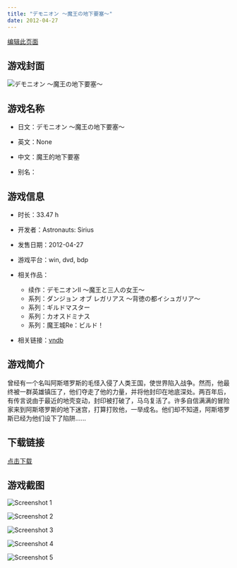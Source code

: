 ```yaml
---
title: "デモニオン ～魔王の地下要塞～"
date: 2012-04-27
---
```

[编辑此页面](https://github.com/ACG-3/ADV3-source/blob/main/source/_posts/%E3%83%87%E3%83%A2%E3%83%8B%E3%82%AA%E3%83%B3%20%EF%BD%9E%E9%AD%94%E7%8E%8B%E3%81%AE%E5%9C%B0%E4%B8%8B%E8%A6%81%E5%A1%9E%EF%BD%9E.md)

## 游戏封面

![デモニオン ～魔王の地下要塞～](https%3A//pan.timero.xyz/onedrive/img_lib_001/%E3%83%87%E3%83%A2%E3%83%8B%E3%82%AA%E3%83%B3%20%EF%BD%9E%E9%AD%94%E7%8E%8B%E3%81%AE%E5%9C%B0%E4%B8%8B%E8%A6%81%E5%A1%9E%EF%BD%9E_cover.avif)


## 游戏名称

- 日文：デモニオン ～魔王の地下要塞～
- 英文：None
- 中文：魔王的地下要塞

- 别名：


## 游戏信息

- 时长：33.47 h
- 开发者：Astronauts: Sirius
- 发售日期：2012-04-27
- 游戏平台：win, dvd, bdp
- 相关作品：
   - 续作：デモニオンII ～魔王と三人の女王～
   - 系列：ダンジョン オブ レガリアス ～背徳の都イシュガリア～
   - 系列：ギルドマスター
   - 系列：カオスドミナス
   - 系列：魔王城Re：ビルド！

- 相关链接：[vndb](https://vndb.org/v10041)


## 游戏简介

曾经有一个名叫阿斯塔罗斯的毛怪入侵了人类王国，使世界陷入战争。然而，他最终被一群英雄镇压了，他们夺走了他的力量，并将他封印在地底深处。两百年后，有传言说由于最近的地壳变动，封印被打破了，马乌复活了。许多自信满满的冒险家来到阿斯塔罗斯的地下迷宫，打算打败他，一举成名。他们却不知道，阿斯塔罗斯已经为他们设下了陷阱......




## 下载链接

[点击下载](https://pan.timero.xyz/onedrive/adv_lib_001/%E3%83%87%E3%83%A2%E3%83%8B%E3%82%AA%E3%83%B3%20%EF%BD%9E%E9%AD%94%E7%8E%8B%E3%81%AE%E5%9C%B0%E4%B8%8B%E8%A6%81%E5%A1%9E%EF%BD%9E)


## 游戏截图


![Screenshot 1](https%3A//pan.timero.xyz/onedrive/img_lib_001/%E3%83%87%E3%83%A2%E3%83%8B%E3%82%AA%E3%83%B3%20%EF%BD%9E%E9%AD%94%E7%8E%8B%E3%81%AE%E5%9C%B0%E4%B8%8B%E8%A6%81%E5%A1%9E%EF%BD%9E_Screenshot_1.avif)

![Screenshot 2](https%3A//pan.timero.xyz/onedrive/img_lib_001/%E3%83%87%E3%83%A2%E3%83%8B%E3%82%AA%E3%83%B3%20%EF%BD%9E%E9%AD%94%E7%8E%8B%E3%81%AE%E5%9C%B0%E4%B8%8B%E8%A6%81%E5%A1%9E%EF%BD%9E_Screenshot_2.avif)

![Screenshot 3](https%3A//pan.timero.xyz/onedrive/img_lib_001/%E3%83%87%E3%83%A2%E3%83%8B%E3%82%AA%E3%83%B3%20%EF%BD%9E%E9%AD%94%E7%8E%8B%E3%81%AE%E5%9C%B0%E4%B8%8B%E8%A6%81%E5%A1%9E%EF%BD%9E_Screenshot_3.avif)

![Screenshot 4](https%3A//pan.timero.xyz/onedrive/img_lib_001/%E3%83%87%E3%83%A2%E3%83%8B%E3%82%AA%E3%83%B3%20%EF%BD%9E%E9%AD%94%E7%8E%8B%E3%81%AE%E5%9C%B0%E4%B8%8B%E8%A6%81%E5%A1%9E%EF%BD%9E_Screenshot_4.avif)

![Screenshot 5](https%3A//pan.timero.xyz/onedrive/img_lib_001/%E3%83%87%E3%83%A2%E3%83%8B%E3%82%AA%E3%83%B3%20%EF%BD%9E%E9%AD%94%E7%8E%8B%E3%81%AE%E5%9C%B0%E4%B8%8B%E8%A6%81%E5%A1%9E%EF%BD%9E_Screenshot_5.avif)

